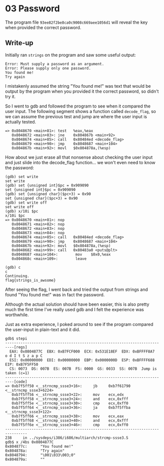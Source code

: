 # 03 Password

The program file `93ee82f2be8ca0c9008c669aee1056d1` will reveal the key when
provided the correct password.

## Write-up

Initially ran `strings` on the program and saw some useful output:

```
Error: Must supply a password as an argument.
Error: Please supply only one password.
You found me!
Try again
```

I mistakenly assumed the string "You found me!" was text that would be output
by the program when you provided it the correct password, so didn't try it.

So I went to gdb and followed the program to see when it compared the user
input. The following segment shows a function called `decode_flag`, so we can
assume the previous test and jump are where the user input is actually tested.

```
=> 0x8048670 <main+81>: test   %eax,%eax
   0x8048672 <main+83>: jne    0x804867b <main+92>
   0x8048674 <main+85>: call   0x80484ed <decode_flag>
   0x8048679 <main+90>: jmp    0x8048687 <main+104>
   0x804867b <main+92>: movl   $0x804878a,(%esp)
```

How about we just erase all that nonsense about checking the user input and
just slide into the decode_flag function... we won't even need to know the
password:

```
(gdb) set write
set write
(gdb) set {unsigned int}$pc = 0x909090
set {unsigned int}$pc = 0x909090
(gdb) set {unsigned char}($pc+3) = 0x90
set {unsigned char}($pc+3) = 0x90
(gdb) set write off
set write off
(gdb) x/10i $pc
x/10i $pc
=> 0x8048670 <main+81>: nop
   0x8048671 <main+82>: nop
   0x8048672 <main+83>: nop
   0x8048673 <main+84>: nop
   0x8048674 <main+85>: call   0x80484ed <decode_flag>
   0x8048679 <main+90>: jmp    0x8048687 <main+104>
   0x804867b <main+92>: movl   $0x804878a,(%esp)
   0x8048682 <main+99>: call   0x80483a0 <puts@plt>
   0x8048687 <main+104>:        mov    $0x0,%eax
   0x804868c <main+109>:        leave

(gdb) c
c
Continuing.
flag{strings_is_awsome}
```

After seeing the flag, I went back and tried the output from strings and found
"You found me!" was in fact the password.

Although the actual solution should have been easier, this is also pretty much
the first time I've really used gdb and I felt the experience was worthwhile.

Just as extra experience, I poked around to see if the program compared the
user-input in plain-text and it did.

```
gdb$ stepi
--------------------------------------------------------------------------[regs]
  EAX: 0x0804877C  EBX: 0xB7FCF000  ECX: 0x531E18EF  EDX: 0xBFFFF8A7  o d I t S z a p C 
  ESI: 0x00000000  EDI: 0x00000000  EBP: 0x0000000D  ESP: 0xBFFFF688  EIP: 0xB7F5FF50
  CS: 0073  DS: 007B  ES: 007B  FS: 0000  GS: 0033  SS: 007B  Jump is taken (c=1)
--------------------------------------------------------------------------[code]
=> 0xb7f5ff50 <__strncmp_ssse3+16>:     jb     0xb7f61790 <__strncmp_ssse3+6224>
   0xb7f5ff56 <__strncmp_ssse3+22>:     mov    ecx,edx
   0xb7f5ff58 <__strncmp_ssse3+24>:     and    ecx,0xfff
   0xb7f5ff5e <__strncmp_ssse3+30>:     cmp    ecx,0xff0
   0xb7f5ff64 <__strncmp_ssse3+36>:     ja     0xb7f5ffba <__strncmp_ssse3+122>
   0xb7f5ff66 <__strncmp_ssse3+38>:     mov    ecx,eax
   0xb7f5ff68 <__strncmp_ssse3+40>:     and    ecx,0xfff
   0xb7f5ff6e <__strncmp_ssse3+46>:     cmp    ecx,0xff0
--------------------------------------------------------------------------------
238     in ../sysdeps/i386/i686/multiarch/strcmp-ssse3.S
gdb$ x /4bs 0x0804877C
0x804877c:      "You found me!"
0x804878a:      "Try again"
0x8048794:      "\001\033\003;0"
0x804879a:      ""
```
